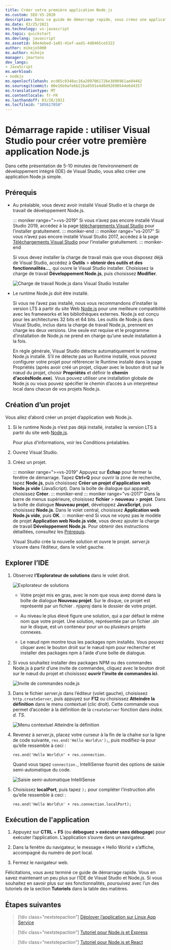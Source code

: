 ```yaml
---
title: Créer votre première application Node.js
ms.custom: SEO-VS-2020
description: Dans ce guide de démarrage rapide, vous créez une application Node.js dans Visual Studio
ms.date: 03/25/2021
ms.technology: vs-javascript
ms.topic: quickstart
ms.devlang: javascript
ms.assetid: b0e4ebed-1a01-41ef-aad1-4d8465ce5322
author: mikejo5000
ms.author: mikejo
manager: jmartens
dev_langs:
- JavaScript
ms.workload:
- nodejs
ms.openlocfilehash: ecd65c0348ac16a2097061726e3896961ae04482
ms.sourcegitcommit: 00e16b9afe6b22ba0591e4d0d92690544e6d4357
ms.translationtype: MT
ms.contentlocale: fr-FR
ms.lasthandoff: 03/26/2021
ms.locfileid: "105617050"
---
```

# <a name="quickstart-use-visual-studio-to-create-your-first-nodejs-app"></a>Démarrage rapide : utiliser Visual Studio pour créer votre première application Node.js

Dans cette présentation de 5-10 minutes de l’environnement de développement intégré (IDE) de Visual Studio, vous allez créer une application Node.js simple.

## <a name="prerequisites"></a>Prérequis

* Au préalable, vous devez avoir installé Visual Studio et la charge de travail de développement Node.js.

    ::: moniker range=">=vs-2019"
    Si vous n’avez pas encore installé Visual Studio 2019, accédez à la page [téléchargements Visual Studio](https://visualstudio.microsoft.com/downloads) pour l’installer gratuitement.
    ::: moniker-end
    ::: moniker range="vs-2017"
    Si vous n’avez pas encore installé Visual Studio 2017, accédez à la page [Téléchargements Visual Studio](https://visualstudio.microsoft.com/vs/older-downloads/?utm_medium=microsoft&utm_source=docs.microsoft.com&utm_campaign=vs+2017+download) pour l’installer gratuitement.
    ::: moniker-end

    Si vous devez installer la charge de travail mais que vous disposez déjà de Visual Studio, accédez à **Outils**  >  **obtenir des outils et des fonctionnalités...**, qui ouvre le Visual Studio installer. Choisissez la charge de travail **Développement Node.js**, puis choisissez **Modifier**.

    ![Charge de travail Node.js dans Visual Studio Installer](../ide/media/quickstart-nodejs-workload.png)

* Le runtime Node.js doit être installé.

    Si vous ne l’avez pas installé, nous vous recommandons d’installer la version LTS à partir du site Web [Node.js](https://nodejs.org/en/download/) pour une meilleure compatibilité avec les frameworks et les bibliothèques externes. Node.js est conçu pour les architectures 32 bits et 64 bits. Les outils de Node.js dans Visual Studio, inclus dans la charge de travail Node.js, prennent en charge les deux versions. Une seule est requise et le programme d’installation de Node.js ne prend en charge qu’une seule installation à la fois.
    
    En règle générale, Visual Studio détecte automatiquement le runtime Node.js installé. S’il ne détecte pas un Runtime installé, vous pouvez configurer votre projet pour référencer le Runtime installé dans la page Propriétés (après avoir créé un projet, cliquer avec le bouton droit sur le nœud du projet, choisir **Propriétés** et définir le **chemin d’accèsNode.exe**). Vous pouvez utiliser une installation globale de Node.js ou vous pouvez spécifier le chemin d’accès à un interpréteur local dans chacun de vos projets Node.js. 

## <a name="create-a-project"></a>Création d’un projet

Vous allez d’abord créer un projet d’application web Node.js.

1. Si le runtime Node.js n’est pas déjà installé, installez la version LTS à partir du site web [Node.js](https://nodejs.org/en/download/).

    Pour plus d’informations, voir les Conditions préalables.

1. Ouvrez Visual Studio.

1. Créez un projet.

    ::: moniker range=">=vs-2019"
    Appuyez sur **Échap** pour fermer la fenêtre de démarrage. Tapez **Ctrl+Q** pour ouvrir la zone de recherche, tapez **Node.js**, puis choisissez **Créer un projet d’application web Node.js vide** (JavaScript). Dans la boîte de dialogue qui apparaît, choisissez **Créer**.
    ::: moniker-end
    ::: moniker range="vs-2017"
    Dans la barre de menus supérieure, choisissez **fichier**  >  **nouveau**  >  **projet**. Dans la boîte de dialogue **Nouveau projet**, développez **JavaScript**, puis choisissez **Node.js**. Dans le volet central, choisissez **Application web Node.js vide**, puis **OK**.
    ::: moniker-end
    Si vous ne voyez pas le modèle de projet **Application web Node.js vide**, vous devez ajouter la charge de travail **Développement Node.js**. Pour obtenir des instructions détaillées, consultez les [Prérequis](#prerequisites).

    Visual Studio crée la nouvelle solution et ouvre le projet. *server.js* s’ouvre dans l’éditeur, dans le volet gauche.

## <a name="explore-the-ide"></a>Explorer l’IDE

1. Observez **l’Explorateur de solutions** dans le volet droit.

   ![Explorateur de solutions](../ide/media/quickstart-nodejs-solution-explorer.png)

   - Votre projet mis en gras, avec le nom que vous avez donné dans la boîte de dialogue **Nouveau projet**. Sur le disque, ce projet est représenté par un fichier *. njsproj* dans le dossier de votre projet.

   - Au niveau le plus élevé figure une solution, qui a par défaut le même nom que votre projet. Une solution, représentée par un fichier *.sln* sur le disque, est un conteneur pour un ou plusieurs projets connexes.

   - Le nœud npm montre tous les packages npm installés. Vous pouvez cliquer avec le bouton droit sur le nœud npm pour rechercher et installer des packages npm à l’aide d’une boîte de dialogue.

1. Si vous souhaitez installer des packages NPM ou des commandes Node.js à partir d’une invite de commandes, cliquez avec le bouton droit sur le nœud du projet et choisissez **ouvrir l’invite de commandes ici**.

   ![Invite de commandes node.js](../ide/media/quickstart-nodejs-command-prompt.png)

1. Dans le fichier *server.js* dans l’éditeur (volet gauche), choisissez `http.createServer`, puis appuyez sur **F12** ou choisissez **Atteindre la définition** dans le menu contextuel (clic droit). Cette commande vous permet d’accéder à la définition de la `createServer` fonction dans *index. d. TS*.

   ![Menu contextuel Atteindre la définition](../ide/media/quickstart-nodejs-gotodefinition.png)

1. Revenez à *server.js*, placez votre curseur à la fin de la chaîne sur la ligne de code suivante, `res.end('Hello World\n');`, puis modifiez-la pour qu’elle ressemble à ceci :

    `res.end('Hello World\n' + res.connection.`

    Quand vous tapez `connection.`, IntelliSense fournit des options de saisie semi-automatique du code.

   ![Saisie semi-automatique IntelliSense](../ide/media/quickstart-nodejs-intellisense.png)

1. Choisissez **localPort**, puis tapez `);` pour compléter l’instruction afin qu’elle ressemble à ceci :

    `res.end('Hello World\n' + res.connection.localPort);`

## <a name="run-the-application"></a>Exécution de l'application

1. Appuyez sur **CTRL** + **F5** (ou **déboguez > exécuter sans débogage**) pour exécuter l’application. L’application s’ouvre dans un navigateur.

1. Dans la fenêtre du navigateur, le message « Hello World » s’affiche, accompagné du numéro de port local.

1. Fermez le navigateur web.

Félicitations, vous avez terminé ce guide de démarrage rapide. Vous en savez maintenant un peu plus sur l’IDE de Visual Studio et Node.js. Si vous souhaitez en savoir plus sur ses fonctionnalités, poursuivez avec l’un des tutoriels de la section **Tutoriels** dans la table des matières.

## <a name="next-steps"></a>Étapes suivantes

> [!div class="nextstepaction"]
> [Déployer l’application sur Linux App Service](../javascript/publish-nodejs-app-azure.md)

> [!div class="nextstepaction"]
> [Tutoriel pour Node.js et Express](../javascript/tutorial-nodejs.md)

> [!div class="nextstepaction"]
> [Tutoriel pour Node.js et React](../javascript/tutorial-nodejs-with-react-and-jsx.md)